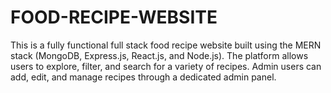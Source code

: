 # FOOD-RECIPE-WEBSITE
This is a fully functional full stack food recipe website built using the MERN stack (MongoDB, Express.js, React.js, and Node.js). The platform allows users to explore, filter, and search for a variety of recipes. Admin users can add, edit, and manage recipes through a dedicated admin panel.
